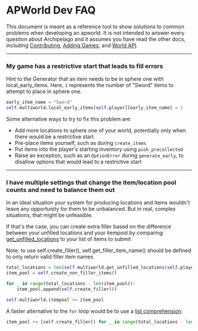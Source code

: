 # APWorld Dev FAQ

This document is meant as a reference tool to show solutions to common problems when developing an apworld.
It is not intended to answer every question about Archipelago and it assumes you have read the other docs, 
including [Contributing](contributing.md), [Adding Games](<adding games.md>), and [World API](<world api.md>).

---

### My game has a restrictive start that leads to fill errors

Hint to the Generator that an item needs to be in sphere one with local_early_items. Here, `1` represents the number of "Sword" items to attempt to place in sphere one.
```py
early_item_name = "Sword"
self.multiworld.local_early_items[self.player][early_item_name] = 1
```

Some alternative ways to try to fix this problem are:
* Add more locations to sphere one of your world, potentially only when there would be a restrictive start
* Pre-place items yourself, such as during `create_items`
* Put items into the player's starting inventory using `push_precollected`
* Raise an exception, such as an `OptionError` during `generate_early`, to disallow options that would lead to a restrictive start

---

### I have multiple settings that change the item/location pool counts and need to balance them out

In an ideal situation your system for producing locations and items wouldn't leave any opportunity for them to be unbalanced. But in real, complex situations, that might be unfeasible.

If that's the case, you can create extra filler based on the difference between your unfilled locations and your itempool by comparing [get_unfilled_locations](https://github.com/ArchipelagoMW/Archipelago/blob/main/BaseClasses.py#:~:text=get_unfilled_locations) to your list of items to submit

Note: to use self.create_filler(), self.get_filler_item_name() should be defined to only return valid filler item names
```py
total_locations = len(self.multiworld.get_unfilled_locations(self.player))
item_pool = self.create_non_filler_items()

for _ in range(total_locations - len(item_pool)):
    item_pool.append(self.create_filler())

self.multiworld.itempool += item_pool
```

A faster alternative to the `for` loop would be to use a [list comprehension](https://docs.python.org/3/tutorial/datastructures.html#list-comprehensions):
```py
item_pool += [self.create_filler() for _ in range(total_locations - len(item_pool))]
```
